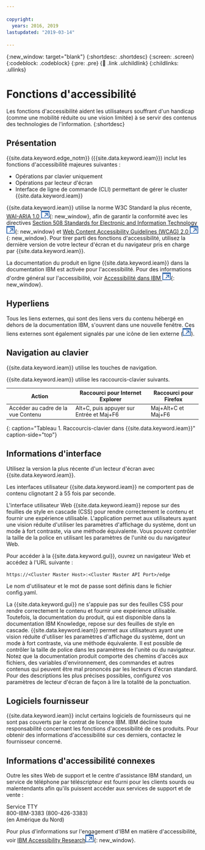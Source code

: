 ```yaml
---

copyright:
  years: 2016, 2019
lastupdated: "2019-03-14"

---
```


{:new_window: target="blank"}
{:shortdesc: .shortdesc}
{:screen: .screen}
{:codeblock: .codeblock}
{:pre: .pre}
{:child: .link .ulchildlink}
{:childlinks: .ullinks}

# Fonctions d'accessibilité

Les fonctions d'accessibilité aident les utilisateurs souffrant d'un handicap (comme une mobilité réduite ou une vision limitée) à se servir des contenus des technologies de l'information.
{:shortdesc}

## Présentation

{{site.data.keyword.edge_notm}} ({{site.data.keyword.ieam}}) inclut les fonctions d'accessibilité majeures suivantes :

* Opérations par clavier uniquement
* Opérations par lecteur d'écran
* Interface de ligne de commande (CLI) permettant de gérer le cluster {{site.data.keyword.ieam}}

{{site.data.keyword.ieam}} utilise la norme W3C Standard la plus récente, [WAI-ARIA 1.0 ![Icône de lien externe](../images/icons/launch-glyph.svg "Icône de lien externe")](http://www.w3.org/TR/wai-aria/){: new_window}, afin de garantir la conformité avec les directives [Section 508 Standards for Electronic and Information Technology ![Icône de lien externe](../images/icons/launch-glyph.svg "Icône de lien externe")](http://www.access-board.gov/guidelines-and-standards/communications-and-it/about-the-section-508-standards/section-508-standards){: new_window} et [Web Content Accessibility Guidelines (WCAG) 2.0 ![Icône de lien externe](../images/icons/launch-glyph.svg "Icône de lien externe")](http://www.w3.org/TR/WCAG20/){: new_window}. Pour tirer parti des fonctions d'accessibilité, utilisez la dernière version de votre lecteur d'écran et du navigateur pris en charge par {{site.data.keyword.ieam}}.

La documentation du produit en ligne {{site.data.keyword.ieam}} dans la documentation IBM est activée pour l'accessibilité. Pour des informations d'ordre général sur l'accessibilité, voir [Accessibilité dans IBM ![Icône de lien externe](../images/icons/launch-glyph.svg "Icône de lien externe")](http://www.ibm.com/accessibility/us/en/){: new_window}.

## Hyperliens

Tous les liens externes, qui sont des liens vers du contenu hébergé en dehors de la documentation IBM, s'ouvrent dans une nouvelle fenêtre. Ces liens externes sont également signalés par une icône de lien externe (![Icône de lien externe](../images/icons/launch-glyph.svg "Icône de lien externe")).

## Navigation au clavier

{{site.data.keyword.ieam}} utilise les touches de navigation.

{{site.data.keyword.ieam}} utilise les raccourcis-clavier suivants.

|Action|Raccourci pour Internet Explorer|Raccourci pour Firefox|
|------|------------------------------|--------------------|
|Accéder au cadre de la vue Contenu|Alt+C, puis appuyer sur Entrée et Maj+F6|Maj+Alt+C et Maj+F6|
{: caption="Tableau 1. Raccourcis-clavier dans {{site.data.keyword.ieam}}" caption-side="top"}

## Informations d'interface

Utilisez la version la plus récente d'un lecteur d'écran avec {{site.data.keyword.ieam}}.

Les interfaces utilisateur {{site.data.keyword.ieam}} ne comportent pas de contenu clignotant 2 à 55 fois par seconde.

L'interface utilisateur Web {{site.data.keyword.ieam}} repose sur des feuilles de style en cascade (CSS) pour rendre correctement le contenu et fournir une expérience utilisable. L'application permet aux utilisateurs ayant une vision réduite d'utiliser les paramètres d'affichage du système, dont un mode à fort contraste, via une méthode équivalente. Vous pouvez contrôler la taille de la police en utilisant les paramètres de l'unité ou du navigateur Web.

Pour accéder à la {{site.data.keyword.gui}}, ouvrez un navigateur Web et accédez à l'URL suivante :

`https://<Cluster Master Host>:<Cluster Master API Port>/edge`

Le nom d'utilisateur et le mot de passe sont définis dans le fichier config.yaml.

La {{site.data.keyword.gui}} ne s'appuie pas sur des feuilles CSS pour rendre correctement le contenu et fournir une expérience utilisable. Toutefois, la documentation du produit, qui est disponible dans la documentation IBM Knowledge, repose sur des feuilles de style en cascade. {{site.data.keyword.ieam}} permet aux utilisateurs ayant une vision réduite d'utiliser les paramètres d'affichage du système, dont un mode à fort contraste, via une méthode équivalente. Il est possible de contrôler la taille de police dans les paramètres de l'unité ou du navigateur. Notez que la documentation produit comporte des chemins d'accès aux fichiers, des variables d'environnement, des commandes et autres contenus qui peuvent être mal prononcés par les lecteurs d'écran standard. Pour des descriptions les plus précises possibles, configurez vos paramètres de lecteur d'écran de façon à lire la totalité de la ponctuation.


## Logiciels fournisseur

{{site.data.keyword.ieam}} inclut certains logiciels de fournisseurs qui ne sont pas couverts par le contrat de licence IBM. IBM décline toute responsabilité concernant les fonctions d'accessibilité de ces produits. Pour obtenir des informations d'accessibilité sur ces derniers, contactez le fournisseur concerné.

## Informations d'accessibilité connexes

Outre les sites Web de support et le centre d'assistance IBM standard, un service de téléphone par téléscripteur est fourni pour les clients sourds ou malentendants afin qu'ils puissent accéder aux services de support et de vente :

Service TTY  
 800-IBM-3383 (800-426-3383)  
 (en Amérique du Nord)

Pour plus d'informations sur l'engagement d'IBM en matière d'accessibilité, voir [IBM Accessibility Research![Icône de lien externe](../images/icons/launch-glyph.svg "Icône de lien externe")](http://www.ibm.com/able){: new_window}.
